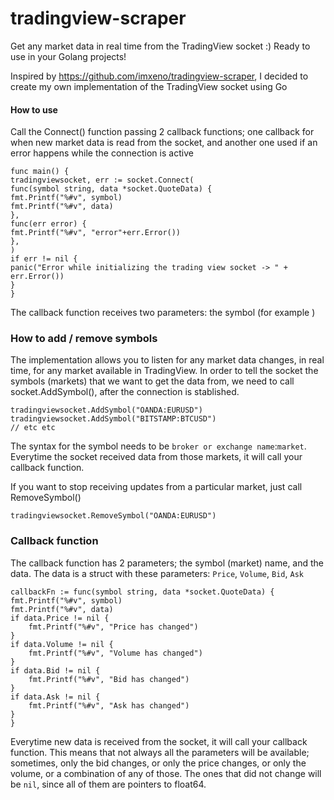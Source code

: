 # tradingview-scraper
Get any market data in real time from the TradingView socket :) Ready to use in your Golang projects!


Inspired by https://github.com/imxeno/tradingview-scraper, I decided to create my own implementation of the TradingView socket using Go

#### How to use
Call the Connect() function passing 2 callback functions; one callback for when new market data is read from the socket, and another one used if an error happens while the connection is active

```golang
func main() {
tradingviewsocket, err := socket.Connect(
func(symbol string, data *socket.QuoteData) {
fmt.Printf("%#v", symbol)
fmt.Printf("%#v", data)
},
func(err error) {
fmt.Printf("%#v", "error"+err.Error())
},
)
if err != nil {
panic("Error while initializing the trading view socket -> " + err.Error())
}
}
```

The callback function receives two parameters: the symbol (for example )


### How to add / remove symbols
The implementation allows you to listen for any market data changes, in real time, for any market available in TradingView.
In order to tell the socket the symbols (markets) that we want to get the data from, we need to call socket.AddSymbol(), after the connection is stablished.
```golang
tradingviewsocket.AddSymbol("OANDA:EURUSD")
tradingviewsocket.AddSymbol("BITSTAMP:BTCUSD")
// etc etc
```
The syntax for the symbol needs to be `broker or exchange name`:`market`.
Everytime the socket received data from those markets, it will call your callback function.

If you want to stop receiving updates from a particular market, just call RemoveSymbol()
```golang
tradingviewsocket.RemoveSymbol("OANDA:EURUSD")
```


### Callback function
The callback function has 2 parameters; the symbol (market) name, and the data.
The data is a struct with these parameters: `Price`, `Volume`, `Bid`, `Ask`
```golang
callbackFn := func(symbol string, data *socket.QuoteData) {
fmt.Printf("%#v", symbol)
fmt.Printf("%#v", data)
if data.Price != nil {
    fmt.Printf("%#v", "Price has changed")
}
if data.Volume != nil {
    fmt.Printf("%#v", "Volume has changed")
}
if data.Bid != nil {
    fmt.Printf("%#v", "Bid has changed")
}
if data.Ask != nil {
    fmt.Printf("%#v", "Ask has changed")
}
}
```
Everytime new data is received from the socket, it will call your callback function.
This means that not always all the parameters will be available; sometimes, only the bid changes, or only the price changes, or only the volume, or a combination of any of those. The ones that did not change will be `nil`, since all of them are pointers to float64.
